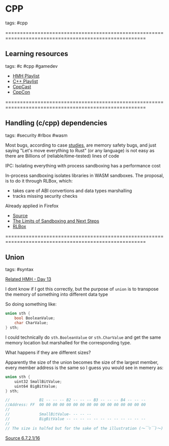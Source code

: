 # CPP

tags: #cpp

======================================================================================================

## Learning resources

tags: #c #cpp #gamedev

- [HMH Playlist](https://www.youtube.com/playlist?list=PLnuhp3Xd9PYTt6svyQPyRO_AAuMWGxPzU)
- [C++ Playlist](https://www.youtube.com/playlist?list=PLlrATfBNZ98dudnM48yfGUldqGD0S4FFb)
- [CppCast](https://www.youtube.com/channel/UCuCjADS4u3uJDTqUaG0H9dA)
- [CppCon](https://www.youtube.com/user/CppCon)

======================================================================================================

## Handling (c/cpp) dependencies

tags: #security #rlbox #wasm

Most bugs, according to case [studies](https://www.chromium.org/Home/chromium-security/memory-safety/), 
are memory safety bugs, and just saying "Let's move everything to Rust" (or any
language)  is not easy as there are Billions of (reliable/time-tested) lines of code

IPC: Isolating everything with process sandboxing has a performance cost

In-process sandboxing isolates libraries in WASM sandboxes. 
The proposal, is to do it through RLBox, which:
- takes care of ABI convertions and data types marshalling
- tracks missing security checks

Already applied in Firefox

- [Source](https://www.youtube.com/watch?v=23rV-s3DKWM)
- [The Limits of Sandboxing and Next Steps](https://www.youtube.com/watch?v=vYirbKQ90IY)
- [RLBox](https://rlbox.dev/)

======================================================================================================

## Union

tags: #syntax

[Related HMH - Day 13](https://www.youtube.com/watch?v=Lt9DfMzZ9sI)

I dont know if I got this correctly, but the purpose of `union` is to transpose
the memory of something into different data type 

So doing something like:

```cpp
union sth {
    bool BooleanValue;
    char CharValue;
} sth;
```

I could technically do `sth.BooleanValue` or `sth.CharValue` and get the same
memory location but marshalled for the corresponding type.

What happens if they are different sizes?

Apparently the size of the union becomes the size of the largest member, every
member address is the same so I guess you would see in memery as:

```cpp
union sth {
    uint32 SmallBitValue;
    uint64 BigBitValue;
} sth;

//             B1 -- -- -- B2 -- -- -- B3 -- -- -- B4 -- -- --
//Address: FF  00 00 00 00 00 00 00 00 00 00 00 00 00 00 00 00 
//
//             SmallBitValue- -- -- --
//             BigBitValue -- -- -- -- -- -- -- -- -- -- -- --
//
// The size is halfed but for the sake of the illustration (～￣▽￣)～)
```

[Source 6.7.2.1/16](https://www.open-std.org/JTC1/SC22/WG14/www/docs/n2310.pdf)

